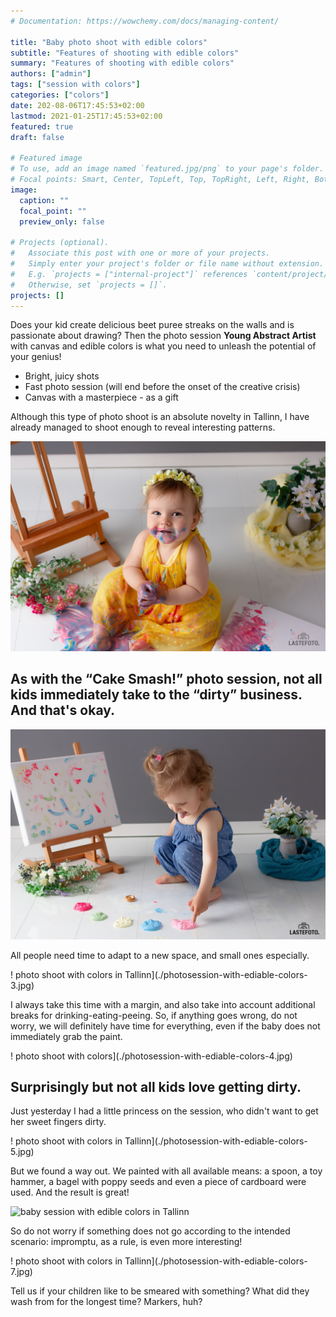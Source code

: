 ```yaml
---
# Documentation: https://wowchemy.com/docs/managing-content/

title: "Baby photo shoot with edible colors"
subtitle: "Features of shooting with edible colors"
summary: "Features of shooting with edible colors"
authors: ["admin"]
tags: ["session with colors"]
categories: ["colors"]
date: 202-08-06T17:45:53+02:00
lastmod: 2021-01-25T17:45:53+02:00
featured: true
draft: false

# Featured image
# To use, add an image named `featured.jpg/png` to your page's folder.
# Focal points: Smart, Center, TopLeft, Top, TopRight, Left, Right, BottomLeft, Bottom, BottomRight.
image:
  caption: ""
  focal_point: ""
  preview_only: false

# Projects (optional).
#   Associate this post with one or more of your projects.
#   Simply enter your project's folder or file name without extension.
#   E.g. `projects = ["internal-project"]` references `content/project/deep-learning/index.md`.
#   Otherwise, set `projects = []`.
projects: []
---
```

Does your kid create delicious beet puree streaks on the walls and is passionate about drawing?
Then the photo session **Young Abstract Artist** with canvas and edible colors is what you need to unleash the potential of your genius!

- Bright, juicy shots
- Fast photo session (will end before the onset of the creative crisis)
- Canvas with a masterpiece - as a gift

Although this type of photo shoot is an absolute novelty in Tallinn, I have already managed to shoot enough to reveal interesting patterns.

![baby photo session with colors](./photosession-with-ediable-colors-1.jpg)

## As with the “Cake Smash!” photo session, not all kids immediately take to the “dirty” business. And that's okay.

![baby photo session](./photosession-with-ediable-colors-2.jpg)

All people need time to adapt to a new space, and small ones especially.

! photo shoot with colors in Tallinn](./photosession-with-ediable-colors-3.jpg)

I always take this time with a margin, and also take into account additional breaks for drinking-eating-peeing. So, if anything goes wrong, do not worry, we will definitely have time for everything, even if the baby does not immediately grab the paint.

! photo shoot with colors](./photosession-with-ediable-colors-4.jpg)

## Surprisingly but not all kids love getting dirty.
Just yesterday I had a little princess on the session, who didn't want to get her sweet fingers dirty.

! photo shoot with colors in Tallinn](./photosession-with-ediable-colors-5.jpg)

But we found a way out. We painted with all available means: a spoon, a toy hammer, a bagel with poppy seeds and even a piece of cardboard were used. And the result is great!

![baby session with edible colors in Tallinn](./photosession-with-ediable-colors-6.jpg)

So do not worry if something does not go according to the intended scenario: impromptu, as a rule, is even more interesting!

! photo shoot with colors in Tallinn](./photosession-with-ediable-colors-7.jpg)

Tell us if your children like to be smeared with something? What did they wash from for the longest time? Markers, huh?


